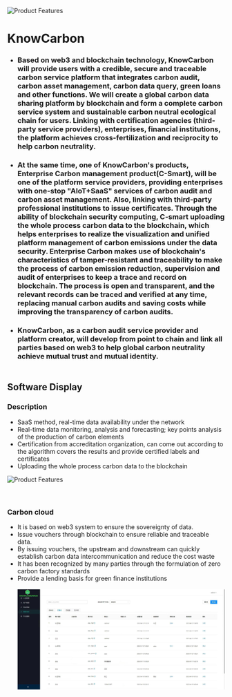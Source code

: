 ![Product Features](https://mmbiz.qpic.cn/mmbiz_gif/Pxxwgm9M2ZL6wem52iaTavX7AlaZPR8LKds0WiaSMhJibIqE1CjBiaI2bkUGDqx5vUbRB4r6LFILicDGLM7jpBicykNw/640?wx_fmt=gif&wxfrom=5&wx_lazy=1)
# KnowCarbon

* ### Based on web3 and blockchain technology, KnowCarbon will provide users with a credible, secure and traceable carbon service platform that integrates carbon audit, carbon asset management, carbon data query, green loans and other functions. We will create a global carbon data sharing platform by blockchain and form a complete carbon service system and sustainable carbon neutral ecological chain for users. Linking with certification agencies (third-party service providers), enterprises, financial institutions, the platform achieves cross-fertilization and reciprocity to help carbon neutrality. <br>
* ### At the same time, one of KnowCarbon's products, Enterprise Carbon management product(C-Smart), will be one of the platform service providers, providing enterprises with one-stop "AIoT+SaaS" services of carbon audit and carbon asset management. Also, linking with third-party professional institutions to issue certificates. Through the ability of blockchain security computing, C-smart uploading the whole process carbon data to the blockchain, which helps enterprises to realize the visualization and unified platform management of carbon emissions under the data security. Enterprise Carbon makes use of blockchain's characteristics of tamper-resistant and traceability to make the process of carbon emission reduction, supervision and audit of enterprises to keep a trace and record on blockchain. The process is open and transparent, and the relevant records can be traced and verified at any time, replacing manual carbon audits and saving costs while improving the transparency of carbon audits. <br> 
* ### KnowCarbon, as a carbon audit service provider and platform creator, will develop from point to chain and link all parties based on web3 to help global carbon neutrality achieve mutual trust and mutual identity.<br><br>
## Software Display
### Description<br>
* SaaS method, real-time data availability under the network
* Real-time data monitoring, analysis and forecasting; key points analysis of the production of carbon elements
* Certification from accreditation organization, can come out according to the algorithm covers the results and provide certified labels and certificates
* Uploading the whole process carbon data to the blockchain<br>

![Product Features](https://user-assets.sxlcdn.com/images/979727/FrjytAufFLVAF3P3es4V4tpkqPXl.png?imageMogr2/strip/auto-orient/thumbnail/1200x9000%3E/quality/90!/format/png)<br><br><br>

### Carbon cloud
* It is based on web3 system to ensure the sovereignty of data.
* Issue vouchers through blockchain to ensure reliable and traceable data.
* By issuing vouchers, the upstream and downstream can quickly establish carbon data intercommunication and reduce the cost waste
* It has been recognized by many parties through the formulation of zero carbon factory standards
* Provide a lending basis for green finance institutions<br><br>
![Product Features](https://raw.githubusercontent.com/KnowCarbon/KnowCarbon/main/07c0ba6db58a52ef2c860a04f7b5b94.jpg)<br>
